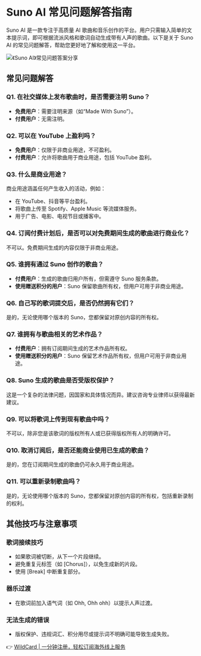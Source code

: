 # Suno AI 常见问题解答指南

Suno AI 是一款专注于高质量 AI 歌曲和音乐创作的平台。用户只需输入简单的文本提示词，即可根据流派风格和歌词自动生成带有人声的歌曲。以下是关于 Suno AI 的常见问题解答，帮助您更好地了解和使用这一平台。

![《Suno AI》常见问题答案分享](https://bbtdd.com/img/938182194.webp)

## 常见问题解答

### Q1. 在社交媒体上发布歌曲时，是否需要注明 Suno？

- **免费用户**：需要注明来源（如“Made With Suno”）。
- **付费用户**：无需注明。

### Q2. 可以在 YouTube 上盈利吗？

- **免费用户**：仅限于非商业用途，不可盈利。
- **付费用户**：允许将歌曲用于商业用途，包括 YouTube 盈利。

### Q3. 什么是商业用途？

商业用途涵盖任何产生收入的活动，例如：
- 在 YouTube、抖音等平台盈利。
- 将歌曲上传至 Spotify、Apple Music 等流媒体服务。
- 用于广告、电影、电视节目或播客中。

### Q4. 订阅付费计划后，是否可以对免费期间生成的歌曲进行商业化？

不可以。免费期间生成的内容仅限于非商业用途。

### Q5. 谁拥有通过 Suno 创作的歌曲？

- **付费用户**：生成的歌曲归用户所有，但需遵守 Suno 服务条款。
- **使用赠送积分的用户**：Suno 保留歌曲所有权，但用户可用于非商业用途。

### Q6. 自己写的歌词提交后，是否仍然拥有它们？

是的，无论使用哪个版本的 Suno，您都保留对原创内容的所有权。

### Q7. 谁拥有与歌曲相关的艺术作品？

- **付费用户**：拥有订阅期间生成的艺术作品所有权。
- **使用赠送积分的用户**：Suno 保留艺术作品所有权，但用户可用于非商业用途。

### Q8. Suno 生成的歌曲是否受版权保护？

这是一个复杂的法律问题，因国家和具体情况而异。建议咨询专业律师以获得最新建议。

### Q9. 可以将歌词上传到现有歌曲中吗？

不可以，除非您是该歌词的版权所有人或已获得版权所有人的明确许可。

### Q10. 取消订阅后，是否还能商业使用已生成的歌曲？

是的，您在订阅期间生成的歌曲仍可永久用于商业用途。

### Q11. 可以重新录制歌曲吗？

是的，无论使用哪个版本的 Suno，您都保留对原创内容的所有权，包括重新录制的权利。

## 其他技巧与注意事项

### 歌词接续技巧
- 如果歌词被切断，从下一个片段继续。
- 避免重复元标签（如 [Chorus]），以免生成新的片段。
- 使用 [Break] 中断重复部分。

### 器乐过渡
- 在歌词前加入语气词（如 Ohh, Ohh ohh）以提示人声过渡。

### 无法生成的错误
- 版权保护、违规词汇、积分用尽或提示词不明确可能导致生成失败。

👉 [WildCard | 一分钟注册，轻松订阅海外线上服务](https://bbtdd.com/WildCard)